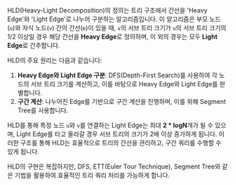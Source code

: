 HLD(Heavy-Light Decomposition)의 정의는 트리 구조에서 간선을 'Heavy Edge'와 'Light Edge'로 나누어 구분하는 알고리즘입니다. 이 알고리즘은 부모 노드(`u`)와 자식 노드(`v`) 간의 간선(`e`)이 있을 때, `v`의 서브 트리 크기가 `u`의 서브 트리 크기의 1/2 이상일 경우 해당 간선을 **Heavy Edge**로 정의하며, 이 외의 경우는 모두 **Light Edge**로 간주합니다. 

HLD의 주요 원리는 다음과 같습니다:
1. **Heavy Edge와 Light Edge 구분**: DFS(Depth-First Search)를 사용하여 각 노드의 서브 트리 크기를 계산하고, 이를 바탕으로 Heavy Edge와 Light Edge를 판별합니다.
2. **구간 계산**: 나누어진 Edge를 기반으로 구간 계산을 진행하며, 이를 위해 Segment Tree를 사용합니다.

HLD를 통해 특정 노드 `u`와 `v`를 연결하는 Light Edge는 최대 **2 * logN**개가 될 수 있으며, Light Edge를 타고 올라갈 경우 서브 트리의 크기가 2배 이상 증가하게 됩니다. 이러한 구조를 통해 HLD는 효율적으로 트리의 간선을 관리하고, 구간 쿼리를 수행할 수 있게 됩니다. 

HLD의 구현은 복잡하지만, DFS, ETT(Euler Tour Technique), Segment Tree와 같은 기법을 활용하여 효율적인 트리 쿼리 처리를 가능하게 합니다.